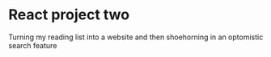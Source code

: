 # React project two

Turning my reading list into a website and then shoehorning in an optomistic search feature

